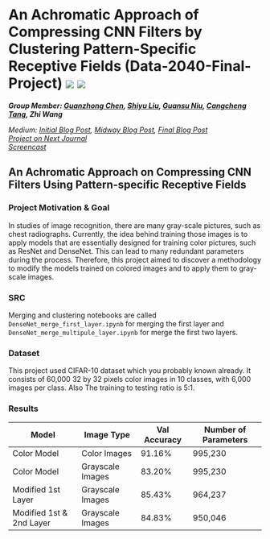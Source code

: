 # An Achromatic Approach of Compressing CNN Filters by Clustering Pattern-Specific Receptive Fields (Data-2040-Final-Project)  ![](https://img.shields.io/badge/python-3.7+-pink.svg) ![](https://img.shields.io/badge/tensorflow-2.x-important.svg) 

***Group Member: [Guanzhong Chen](https://github.com/frank07080), [Shiyu Liu](https://github.com/shiyuliu1), [Guansu Niu](https://github.com/francesniu), [Cangcheng Tang](https://github.com/tangcc35), Zhi Wang***   


*Medium: [Initial Blog Post](https://bit.ly/3fTLp5h), [Midway Blog Post](https://bit.ly/2T534Ny), [Final Blog Post](https://bit.ly/CNN_Compression)*  
*[Project on Next Journal](https://bit.ly/NJ_CNN_Compression)*  
*[Screencast](https://youtu.be/rAFYVpmmK1Q)*  

## An Achromatic Approach on Compressing CNN Filters Using Pattern-specific Receptive Fields

### Project Motivation & Goal
In studies of image recognition, there are many gray-scale pictures, such as chest radiographs. Currently, the idea behind training those images is to apply models that are essentially designed for training color pictures, such as ResNet and DenseNet. This can lead to many redundant parameters during the process. Therefore, this project aimed to discover a methodology to modify the models trained on colored images and to apply them to gray-scale images.

### SRC
Merging and clustering notebooks are called `DenseNet_merge_first_layer.ipynb` for merging the first layer and `DenseNet_merge_multipule_layer.ipynb` for merge the first two layers.  

### Dataset
This project used CIFAR-10 dataset which you probably known already. It consists of 60,000 32 by 32 pixels color images in 10 classes, with 6,000 images per class. Also The training to testing ratio is 5:1.

### Results  
| Model                    | Image Type       | Val Accuracy | Number of Parameters |
|--------------------------|------------------|--------------|----------------------|
| Color Model              | Color Images     | 91.16%       | 995,230              |
| Color Model              | Grayscale Images | 83.20%       | 995,230              |
| Modified 1st Layer       | Grayscale Images | 85.43%       | 964,237              |
| Modified 1st & 2nd Layer | Grayscale Images | 84.83%       | 950,046              |
